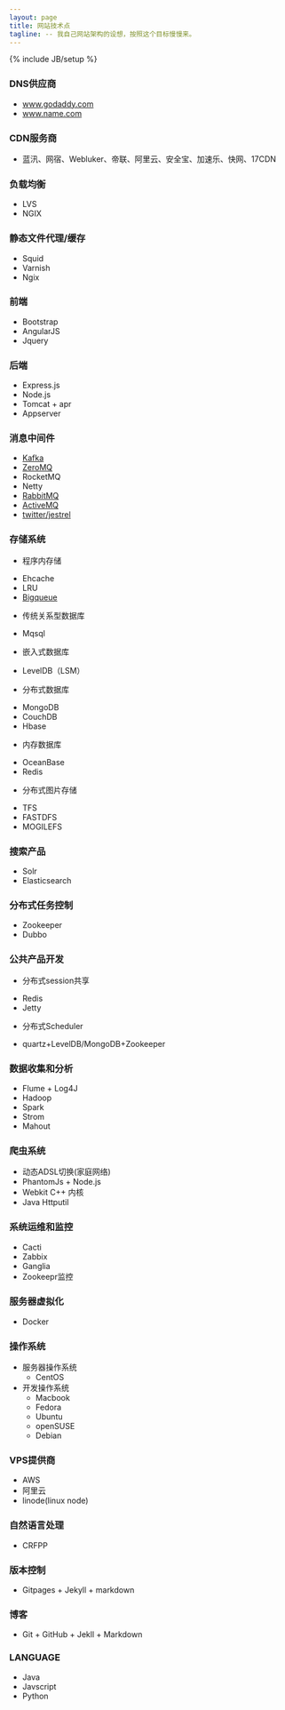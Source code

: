 ```yaml
---
layout: page
title: 网站技术点
tagline: -- 我自己网站架构的设想，按照这个目标慢慢来。
---
```

{% include JB/setup %}

### DNS供应商
- www.godaddy.com
- www.name.com

### CDN服务商
- 蓝汛、网宿、Webluker、帝联、阿里云、安全宝、加速乐、快网、17CDN

### 负载均衡
- LVS
- NGIX

### 静态文件代理/缓存
- Squid
- Varnish
- Ngix

### 前端
- Bootstrap
- AngularJS
- Jquery

### 后端
- Express.js
- Node.js
- Tomcat + apr
- Appserver

### 消息中间件
- [Kafka](http://kafka.apache.org/)
- [ZeroMQ](http://www.rabbitmq.com/)
- RocketMQ
- Netty
- [RabbitMQ](http://www.rabbitmq.com/)
- [ActiveMQ](http://activemq.apache.org/)
- [twitter/jestrel](https://github.com/twitter/kestrel)

### 存储系统
* 程序内存储
 + Ehcache
 + LRU
 + [Bigqueue](https://github.com/bulldog2011/bigqueue.git)
* 传统关系型数据库
 + Mqsql
* 嵌入式数据库
 + LevelDB（LSM）
* 分布式数据库
 + MongoDB
 + CouchDB
 + Hbase
* 内存数据库
 + OceanBase
 + Redis
* 分布式图片存储
 + TFS
 + FASTDFS
 + MOGILEFS

### 搜索产品
- Solr
- Elasticsearch

### 分布式任务控制
- Zookeeper
- Dubbo

### 公共产品开发
- 分布式session共享
 + Redis
 + Jetty
- 分布式Scheduler
 + quartz+LevelDB/MongoDB+Zookeeper

### 数据收集和分析
- Flume + Log4J
- Hadoop
- Spark
- Strom
- Mahout

### 爬虫系统
- 动态ADSL切换(家庭网络)
- PhantomJs + Node.js
- Webkit C++ 内核
- Java Httputil

### 系统运维和监控
- Cacti
- Zabbix
- Ganglia
- Zookeepr监控

### 服务器虚拟化
- Docker

### 操作系统
- 服务器操作系统
  + CentOS
- 开发操作系统
  + Macbook
  + Fedora
  + Ubuntu
  + openSUSE
  + Debian

### VPS提供商
- AWS
- 阿里云
- linode(linux node)

### 自然语言处理
- CRFPP

### 版本控制
- Gitpages + Jekyll + markdown

### 博客
- Git + GitHub + Jekll + Markdown

### LANGUAGE
- Java
- Javscript
- Python

